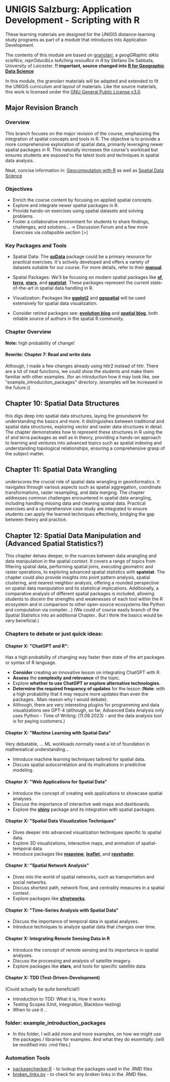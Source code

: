 # UNIGIS Salzburg: Application Development - Scripting with R

These learning materials are designed for the UNIGIS distance-learning study programs as part of a module that introduces into Application Development. 

The contents of this module are based on [granolarr](https://sdesabbata.github.io/granolarr/), a *geogGRaphic dAta scieNce, reprOducibLe teAching resouRce in R* by Stefano De Sabbata, University of Leicester. 
**!! important, source changed into [R for Geographic Data Science](https://github.com/sdesabbata/r-for-geographic-data-science)**

In this module, the granolarr materials will be adapted and extended to fit the UNIGIS curriculum and layout of materials. Like the source materials, this work is licensed under the [GNU General Public License v3.0](https://www.gnu.org/licenses/gpl-3.0.html).

## Major Revision Branch

### Overview
This branch focuses on the major revision of the course, emphasizing the integration of spatial concepts and tools in R. The objective is to provide a more comprehensive exploration of spatial data, primarily leveraging newer spatial packages in R. This naturally increases the course's workload but ensures students are exposed to the latest tools and techniques in spatial data analysis.

Neat, concise information in: [Geocomputation with R](https://r.geocompx.org/) as well as [Spatial Data Science](https://rspatial.org/index.html)

### Objectives
- Enrich the course content by focusing on applied spatial concepts.
- Explore and integrate newer spatial packages in R.
- Provide hands-on exercises using spatial datasets and solving problems.
- Foster a collaborative environment for students to share findings, challenges, and solutions... -> Discussion Forum and a few more Exercises via collapsible section [>]

### Key Packages and Tools
- Spatial Data: The [**spData**](https://cran.r-project.org/web/packages/spData/index.html) package could be a primary resource for practical exercises. It's actively developed and offers a variety of datasets suitable for our course. For more details, refer to their [**manual**](https://cran.r-project.org/web/packages/spData/spData.pdf).

- Spatial Packages: We'll be focusing on modern spatial packages like [**sf**](https://r-spatial.github.io/sf/), [**terra**](https://rspatial.org/pkg/), [**stars**](https://r-spatial.github.io/stars/), and [**spatstat**](https://cran.r-project.org/web/packages/spatstat/index.html). These packages represent the current state-of-the-art in spatial data handling in R.
  
- Visualization: Packages like [**ggplot2**](https://ggplot2.tidyverse.org/) and [**ggspatial**](https://cran.r-project.org/web/packages/ggspatial/index.html) will be used extensively for spatial data visualization.

- Consider retired packages see: [**evolution blog**](https://r-spatial.org/r/2023/05/15/evolution4.html) and [**spatial blog**](https://cran.r-project.org/web/views/Spatial.html), both reliable source of authors in the spatial R community.

### Chapter Overview
**Note:** high probability of change!

#### Rewrite: Chapter 7: Read and write data
Although, I made a few changes already using httr2 instead of httr. There are a lot of neat functions, we could show the students and make them familiar with other examples. (for an introduction how it may look like, see "example_introduction_packages" directory. (examples will be increased in the future.))

## Chapter 10: Spatial Data Structures
this digs deep into spatial data structures, laying the groundwork for understanding the basics and more. It distinguishes between traditional and spatial data structures, exploring vector and raster data structures in detail. The chapter demonstrates how to represent these structures in R using the sf and terra packages as well as in theory, providing a hands-on approach to learning and ventures into advanced topics such as spatial indexing and understanding topological relationships, ensuring a comprehensive grasp of the subject matter. 

## Chapter 11: Spatial Data Wrangling
underscores the crucial role of spatial data wrangling in geoinformatics. It navigates through various aspects such as spatial aggregation, coordinate transformations, raster resampling, and data merging. The chapter addresses common challenges encountered in spatial data wrangling, including handling missing data and cleaning spatial data. Practical exercises and a comprehensive case study are integrated to ensure students can apply the learned techniques effectively, bridging the gap between theory and practice.

## Chapter 12: Spatial Data Manipulation and (Advanced Spatial Statistics?)
This chapter delves deeper, in the nuances between data wrangling and data manipulation in the spatial context. It covers a range of topics from filtering spatial data, performing spatial joins, executing geometric and raster operations, to exploring advanced spatial statistics with **spatstat**. The chapter could also provide insights into point pattern analysis, spatial clustering, and nearest neighbor analysis, offering a rounded perspective on spatial data manipulation and its statistical implications. Additionally, a comparative analysis of different spatial packages is included, allowing students to discern the strengths and weaknesses of each tool within the R ecosystem and in comparison to other open-source ecosystems like Python and computation via compiler...) (We could of course easily branch of the Spatial Statistics into an additional Chapter.. But I think the basics would be very beneficial.)

### Chapters to debate or just quick ideas:
#### Chapter X: "ChatGPT and R":
Has a high probability of changing way faster then state of the art packages or syntax of R language.
- **Consider** creating an innovative lesson on integrating ChatGPT with R.
- **Assess** the **complexity and relevance** of the topic.
- Explore **whether to use ChatGPT or explore alternative technologies**.
- **Determine the required frequency of updates** for the lesson (**Note**: with a high probability that it may require more updates than even the packages.. Main reason why I would debate).
- Although, there are very interesting plugins for programming and data visualizations see GPT-4 (although, so far, Advanced Data Analysis only uses Python - Time of Writing: (11.09.2023) - and the data analysis tool is for paying customers.)

#### Chapter X: "Machine Learning with Spatial Data"
Very debatable, ... ML workloads normally need a lot of foundation in mathematical understanding...
- Introduce machine learning techniques tailored for spatial data.
- Discuss spatial autocorrelation and its implications in predictive modeling.

#### Chapter X: "Web Applications for Spatial Data"
- Introduce the concept of creating web applications to showcase spatial analyses.
- Discuss the importance of interactive web maps and dashboards.
- Explore the [**shiny**](https://shiny.posit.co/) package and its integration with spatial packages.

#### Chapter X: "Spatial Data Visualization Techniques"
- Dives deeper into advanced visualization techniques specific to spatial data.
- Explore 3D visualizations, interactive maps, and animation of spatial-temporal data.
- Introduce packages like [**mapview**](https://r-spatial.github.io/mapview/), [**leaflet**](https://rstudio.github.io/leaflet/), and [**rayshader**](https://www.rayshader.com/).

#### Chapter X: "Spatial Network Analysis"
- Dives into the world of spatial networks, such as transportation and social networks.
- Discuss shortest path, network flow, and centrality measures in a spatial context.
- Explore packages like [**sfnetworks**](https://luukvdmeer.github.io/sfnetworks/).

#### Chapter X: "Time-Series Analysis with Spatial Data"
- Discuss the importance of temporal data in spatial analyses.
- Introduce techniques to analyze spatial data that changes over time.

#### Chapter X: Integrating Remote Sensing Data in R
- Introduce the concept of remote sensing and its importance in spatial analyses.
- Discuss the processing and analysis of satellite imagery.
- Explore packages like **stars**, and tools for specific satellite data.

#### Chapter X: TDD (Test-Driven-Development)
(Could actually be quite beneficial!)
- Introduction to TDD: What it is, How it works
- Testing Scopes (Unit, Integration, Blackbox-testing)
- When to use it ..

### folder: example_introduction_packages
- In this folder, I will add more and more examples, on how we might use the packages / libraries for examples. And what they do essentially. (will be modified into .rmd files.)

### Automation Tools
- [packagechecker.R](https://github.com/UNIGIS-Salzburg/Opt_AppDev-R/blob/major-revision/packagechecker.R) - to lookup the packages used in the .RMD files
- [broken_links.py](https://github.com/Secreez/task_scripts/tree/master/python/broken_links) - to check for any broken links in the .RMD files.
